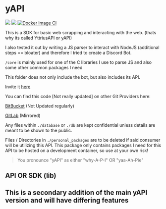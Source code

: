 # yAPI
![](https://img.shields.io/github/languages/code-size/exoad/yAPI) ![](https://img.shields.io/github/repo-size/exoad/yAPI) [![Docker Image CI](https://github.com/exoad/yAPI/actions/workflows/docker-image.yml/badge.svg)](https://github.com/exoad/yAPI/actions/workflows/docker-image.yml)

This is a SDK for basic web scrapping and interacting with the web. (thats why its called YttriusAPI or yAPI)

I also tested it out by writing a JS parser to interact with NodeJS (additional steps == bloater) and therefore I tried to create a Discord Bot.

`/core` is mainly used for one of the C libraries I use to parse JS and also some other common packages I need

This folder does not only include the bot, but also includes its API.

Invite it [here](https://discord.com/oauth2/authorize?client_id=871572127806017627&permissions=3154508918&scope=bot)

You can find this code [Not really updated] on other Git Providers here:

[BitBucket](https://bitbucket.org/exoad/yapi/src/master/) (Not Updated regularly)

[GitLab](https://gitlab.com/exoad/yAPI) (Mirrored)

Any files within `./database` or `./db` are kept confidential unless details are meant to be shown to the public. 

Files / Directories in `./personal_packages` are to be deleted if said consumer will be utilizing this API. This package only contains packages I need for this API to be hosted on a development container, so use at your own risk!



> You pronounce "yAPI" as either "why-A-P-I" OR "yaa-Ah-Pie"

## API OR SDK (lib)

## This is a secondary addition of the main yAPI version and will have differing features
